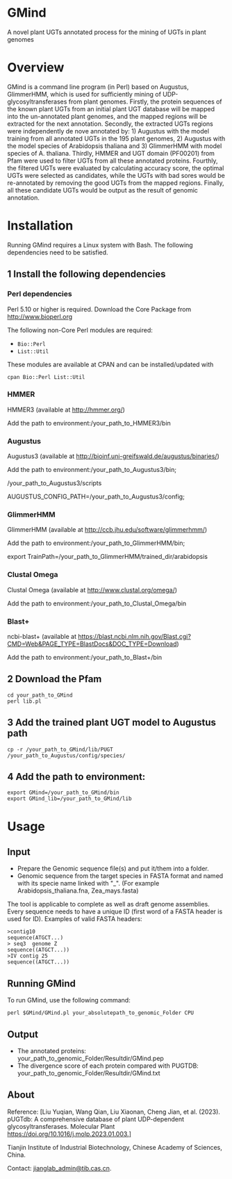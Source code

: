 # GMind
A novel plant UGTs annotated process for the mining of UGTs in plant genomes

# Overview

GMind is a command line program (in Perl) based on Augustus, GlimmerHMM, which is used for sufficiently mining of UDP-glycosyltransferases from plant genomes. Firstly, the protein sequences of the known plant UGTs from an initial plant UGT database will be mapped into the un-annotated plant genomes, and the mapped regions will be extracted for the next annotation. Secondly, the extracted UGTs regions were independently de nove annotated by: 1) Augustus with the model training from all annotated UGTs in the 195 plant genomes, 2) Augustus with the model species of Arabidopsis thaliana and 3) GlimmerHMM with model species of A. thaliana. Thirdly, HMMER and UGT domain (PF00201) from Pfam were used to filter UGTs from all these annotated proteins. Fourthly, the filtered UGTs were evaluated by calculating accuracy score, the optimal UGTs were selected as candidates, while the UGTs with bad sores would be re-annotated by removing the good UGTs from the mapped regions. Finally, all these candidate UGTs would be output as the result of genomic annotation. 


# Installation

Running GMind requires a Linux system with Bash. The following dependencies
need to be satisfied.

## 1 Install the following dependencies

### Perl dependencies

Perl 5.10 or higher is required. Download the Core Package from
http://www.bioperl.org

The following non-Core Perl modules are required:

* `Bio::Perl`
* `List::Util`

These modules are available at CPAN and can be installed/updated with

    cpan Bio::Perl List::Util

### HMMER

HMMER3 (available at http://hmmer.org/)

Add the path to environment:/your_path_to_HMMER3/bin

### Augustus

Augustus3 (available at http://bioinf.uni-greifswald.de/augustus/binaries/)

Add the path to environment:/your_path_to_Augustus3/bin;

/your_path_to_Augustus3/scripts

 AUGUSTUS_CONFIG_PATH=/your_path_to_Augustus3/config;
 

### GlimmerHMM

GlimmerHMM (available at http://ccb.jhu.edu/software/glimmerhmm/)

Add the path to environment:/your_path_to_GlimmerHMM/bin;

export TrainPath=/your_path_to_GlimmerHMM/trained_dir/arabidopsis

### Clustal Omega

Clustal Omega (available at http://www.clustal.org/omega/)

Add the path to environment:/your_path_to_Clustal_Omega/bin

### Blast+
ncbi-blast+ (available at https://blast.ncbi.nlm.nih.gov/Blast.cgi?CMD=Web&PAGE_TYPE=BlastDocs&DOC_TYPE=Download)

Add the path to environment:/your_path_to_Blast+/bin

## 2 Download the Pfam
    cd your_path_to_GMind
    perl lib.pl

## 3 Add the trained plant UGT model to Augustus path
    cp -r /your_path_to_GMind/lib/PUGT /your_path_to_Augustus/config/species/

## 4 Add the path to environment:
    export GMind=/your_path_to_GMind/bin
    export GMind_lib=/your_path_to_GMind/lib

# Usage

## Input

* Prepare the Genomic sequence file(s) and put it/them into a folder.
* Genomic sequence from the target species in FASTA format and named with its specie name linked with "_".
(For example Arabidopsis_thaliana.fna, Zea_mays.fasta)

The tool is applicable to complete as well as draft genome assemblies. Every sequence needs to have a unique ID 
(first word of a FASTA header is used for ID). Examples of valid FASTA headers:

    >contig10
    sequence(ATGCT...)
    > seq3  genome Z
    sequence((ATGCT...))
    >IV contig 25
    sequence((ATGCT...))

## Running GMind

To run GMind, use the following command:

    perl $GMind/GMind.pl your_absolutepath_to_genomic_Folder CPU


## Output
* The annotated proteins: your_path_to_genomic_Folder/Resultdir/GMind.pep
* The divergence score of each protein compared with PUGTDB: your_path_to_genomic_Folder/Resultdir/GMind.txt 

## About

Reference: [Liu Yuqian, Wang Qian, Liu Xiaonan, Cheng Jian, et al. (2023). pUGTdb: A comprehensive database of plant UDP-dependent glycosyltransferases. Molecular Plant https://doi.org/10.1016/j.molp.2023.01.003.]

Tianjin Institute of Industrial Biotechnology, Chinese Academy of Sciences, China.

Contact: jianglab_admin@tib.cas.cn.
